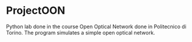 # ProjectOON
Python lab done in the course Open Optical Network done in Politecnico di Torino. The program simulates a simple open optical network.

